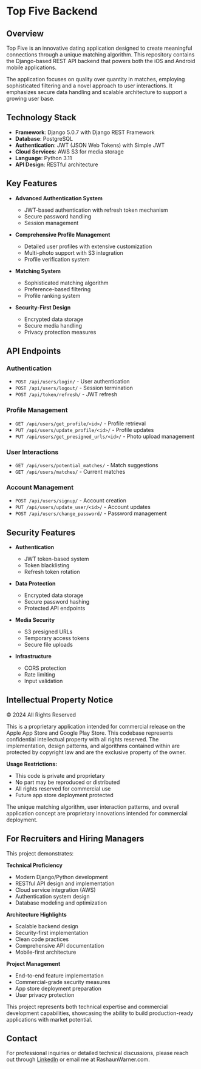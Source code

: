 # Top Five Backend

## Overview

Top Five is an innovative dating application designed to create meaningful connections through a unique matching algorithm. This repository contains the Django-based REST API backend that powers both the iOS and Android mobile applications.

The application focuses on quality over quantity in matches, employing sophisticated filtering and a novel approach to user interactions. It emphasizes secure data handling and scalable architecture to support a growing user base.

## Technology Stack

- **Framework**: Django 5.0.7 with Django REST Framework
- **Database**: PostgreSQL
- **Authentication**: JWT (JSON Web Tokens) with Simple JWT
- **Cloud Services**: AWS S3 for media storage
- **Language**: Python 3.11
- **API Design**: RESTful architecture

## Key Features

- **Advanced Authentication System**
  - JWT-based authentication with refresh token mechanism
  - Secure password handling
  - Session management

- **Comprehensive Profile Management**
  - Detailed user profiles with extensive customization
  - Multi-photo support with S3 integration
  - Profile verification system

- **Matching System**
  - Sophisticated matching algorithm
  - Preference-based filtering
  - Profile ranking system

- **Security-First Design**
  - Encrypted data storage
  - Secure media handling
  - Privacy protection measures

## API Endpoints

### Authentication
- `POST /api/users/login/` - User authentication
- `POST /api/users/logout/` - Session termination
- `POST /api/token/refresh/` - JWT refresh

### Profile Management
- `GET /api/users/get_profile/<id>/` - Profile retrieval
- `PUT /api/users/update_profile/<id>/` - Profile updates
- `PUT /api/users/get_presigned_urls/<id>/` - Photo upload management

### User Interactions
- `GET /api/users/potential_matches/` - Match suggestions
- `GET /api/users/matches/` - Current matches

### Account Management
- `POST /api/users/signup/` - Account creation
- `PUT /api/users/update_user/<id>/` - Account updates
- `POST /api/users/change_password/` - Password management

## Security Features

- **Authentication**
  - JWT token-based system
  - Token blacklisting
  - Refresh token rotation

- **Data Protection**
  - Encrypted data storage
  - Secure password hashing
  - Protected API endpoints

- **Media Security**
  - S3 presigned URLs
  - Temporary access tokens
  - Secure file uploads

- **Infrastructure**
  - CORS protection
  - Rate limiting
  - Input validation

## Intellectual Property Notice

© 2024 All Rights Reserved

This is a proprietary application intended for commercial release on the Apple App Store and Google Play Store. This codebase represents confidential intellectual property with all rights reserved. The implementation, design patterns, and algorithms contained within are protected by copyright law and are the exclusive property of the owner.

**Usage Restrictions:**
- This code is private and proprietary
- No part may be reproduced or distributed
- All rights reserved for commercial use
- Future app store deployment protected

The unique matching algorithm, user interaction patterns, and overall application concept are proprietary innovations intended for commercial deployment.

## For Recruiters and Hiring Managers

This project demonstrates:

**Technical Proficiency**
- Modern Django/Python development
- RESTful API design and implementation
- Cloud service integration (AWS)
- Authentication system design
- Database modeling and optimization

**Architecture Highlights**
- Scalable backend design
- Security-first implementation
- Clean code practices
- Comprehensive API documentation
- Mobile-first architecture

**Project Management**
- End-to-end feature implementation
- Commercial-grade security measures
- App store deployment preparation
- User privacy protection

This project represents both technical expertise and commercial development capabilities, showcasing the ability to build production-ready applications with market potential.

## Contact

For professional inquiries or detailed technical discussions, please reach out through [LinkedIn](https://www.linkedin.com/in/rashaun-warner/) or email me at RashaunWarner.com.